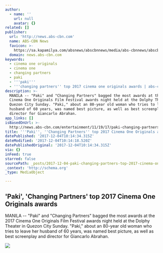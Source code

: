 ```yaml
---
author:
  - name: ''
    url: null
    avatar: {}
related: []
publisher:
  url: 'http://news.abs-cbn.com'
  name: ABS-CBN News
  favicon: >-
    https://sa.kapamilya.com/absnews/abscbnnews/media/abs-cbnnews/abscbnmaster/newsfavicon.png
  domain: news.abs-cbn.com
keywords:
  - cinema one originals
  - cinema one
  - changing partners
  - paki
  - '''paki'''
  - '''changing partners'' top 2017 cinema one originals awards | abs-cbn news'
description: >-
  MANILA -- "Paki" and "Changing Partners" bagged the most awards at the 2017
  Cinema One Originals Film Festival awards night held at the Dolphy Theater in
  Quezon City Sunday. "Paki," about an 80-year old woman who tries to leave her
  husband of 60 years, was named best picture, as well as best screenplay and
  director for Giancarlo Abrahan.
app_links: []
isBasedOnUrl: >-
  http://news.abs-cbn.com/entertainment/11/19/17/paki-changing-partners-top-2017-cinema-one-originals-awards
title: '''Paki'', ''Changing Partners'' top 2017 Cinema One Originals awards'
datePublished: '2017-12-04T10:14:34.315Z'
dateModified: '2017-12-04T10:14:18.520Z'
datePublishedOriginal: '2017-12-04T10:14:34.315Z'
via: {}
inFeed: true
starred: false
sourcePath: _posts/2017-12-04-paki-changing-partners-top-2017-cinema-one-originals-aw.md
_context: 'http://schema.org'
_type: MediaObject

---
```

<article style=""><h1>'Paki', 'Changing Partners' top 2017 Cinema One Originals awards</h1><p>MANILA -- "Paki" and "Changing Partners" bagged the most awards at the 2017 Cinema One Originals Film Festival awards night held at the Dolphy Theater in Quezon City Sunday. "Paki," about an 80-year old woman who tries to leave her husband of 60 years, was named best picture, as well as best screenplay and director for Giancarlo Abrahan.</p><img src="https://sa.kapamilya.com/absnews/abscbnnews/media/2017/entertainment/11/19/111917-cinema1.jpg" /></article>